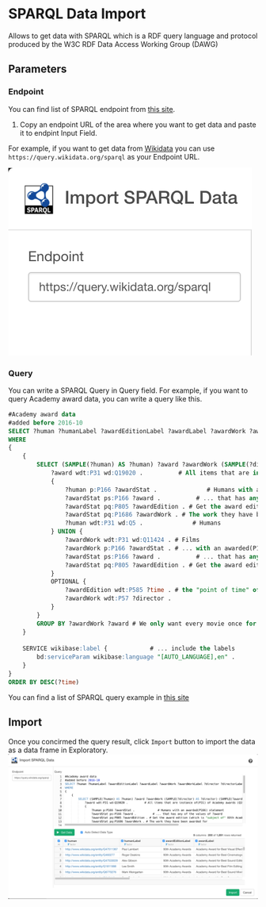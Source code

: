 # SPARQL Data Import

Allows to get data with SPARQL which is a RDF query language and protocol produced by the W3C RDF Data Access Working Group (DAWG)

## Parameters

### Endpoint

You can find list of SPARQL endpoint from [this site](https://www.w3.org/wiki/SparqlEndpoints).

1. Copy an endpoint URL of the area where you want to get data and paste it to endpint Input Field.

For example, if you want to get data from [Wikidata](https://www.wikidata.org/wiki/Wikidata:Main_Page) you can use `https://query.wikidata.org/sparql` as your Endpoint URL.

![](images/SPARQL_endpoint.png)


### Query

You can write a SPARQL Query in Query field.
For example, if you want to query Academy award data, you can write a query like this.

```sql
#Academy award data
#added before 2016-10
SELECT ?human ?humanLabel ?awardEditionLabel ?awardLabel ?awardWork ?awardWorkLabel ?director ?directorLabel ?time
WHERE
{
	{
		SELECT (SAMPLE(?human) AS ?human) ?award ?awardWork (SAMPLE(?director) AS ?director) (SAMPLE(?awardEdition) AS ?awardEdition) (SAMPLE(?time) AS ?time) WHERE {
			?award wdt:P31 wd:Q19020 .			# All items that are instance of(P31) of Academy awards (Q19020)
			{
				?human p:P166 ?awardStat .              # Humans with an awarded(P166) statement
				?awardStat ps:P166 ?award .     	 # ... that has any of the values of ?award
				?awardStat pq:P805 ?awardEdition . # Get the award edition (which is "subject of" XXth Academy Awards)
				?awardStat pq:P1686 ?awardWork . # The work they have been awarded for
				?human wdt:P31 wd:Q5 . 				# Humans
			} UNION {
				?awardWork wdt:P31 wd:Q11424 . # Films
				?awardWork p:P166 ?awardStat . # ... with an awarded(P166) statement
				?awardStat ps:P166 ?award .     	 # ... that has any of the values of ?award
				?awardStat pq:P805 ?awardEdition . # Get the award edition (which is "subject of" XXth Academy Awards)
			}
			OPTIONAL {
				?awardEdition wdt:P585 ?time . # the "point of time" of the Academy Award
				?awardWork wdt:P57 ?director .
			}
		}
		GROUP BY ?awardWork ?award # We only want every movie once for a category (a 'random' person is selected)
	}

	SERVICE wikibase:label {            # ... include the labels
		bd:serviceParam wikibase:language "[AUTO_LANGUAGE],en" .
	}
}
ORDER BY DESC(?time)
```

You can find a list of SPARQL query example in [this site](https://www.wikidata.org/wiki/Wikidata:SPARQL_query_service/queries/examples)

## Import

Once you concirmed the query result, click `Import` button to import the data as a data frame in Exploratory.
![](images/SPARQL_import.png)

